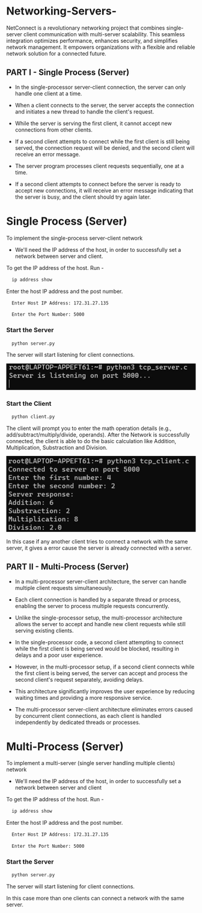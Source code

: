 # Networking-Servers-
NetConnect is a revolutionary networking project that combines single-server client communication with multi-server scalability. This seamless integration optimizes performance, enhances security, and simplifies network management. It empowers organizations with a flexible and reliable network solution for a connected future.

## PART I - Single Process (Server)
- In the single-processor server-client connection, the server can only handle one client at a time.
  
- When a client connects to the server, the server accepts the connection and initiates a new thread to handle the client's request.
  
- While the server is serving the first client, it cannot accept new connections from other clients.
  
- If a second client attempts to connect while the first client is still being served, the connection request will be denied, and the second client will receive an error message.
  
- The server program processes client requests sequentially, one at a time.
  
- If a second client attempts to connect before the server is ready to accept new connections, it will receive an error message indicating that the server is busy, and the client should try again later.

# Single Process (Server)
To implement the single-process server-client network

- We'll need the IP address of the host, in order to successfully set a network between server and client.

To get the IP address of the host. Run -

```bash
  ip address show
```

Enter the host IP address and the post number.
```bash
  Enter Host IP Address: 172.31.27.135 
```
```bash
  Enter the Port Number: 5000
```
### Start the Server

```bash
  python server.py
```
The server will start listening for client connections.

![App Screenshot](Screenshots/Server_Screenshort.jpg)

### Start the Client

```bash
  python client.py
```
The client will prompt you to enter the math operation details (e.g., add/subtract/multiply/divide, operands).
After the Network is successfully connected, the client is able to do the basic calculation like Addition, Multiplication, Substraction and Division.

![App Screenshot](Screenshots/Client_Screenshort.jpg)

In this case if any another client tries to connect a network with the same server, it gives a error cause the server is already connected with a server.

## PART II - Multi-Process (Server)
- In a multi-processor server-client architecture, the server can handle multiple client requests simultaneously.
  
- Each client connection is handled by a separate thread or process, enabling the server to process multiple requests concurrently.
  
- Unlike the single-processor setup, the multi-processor architecture allows the server to accept and handle new client requests while still serving existing clients.
  
- In the single-processor code, a second client attempting to connect while the first client is being served would be blocked, resulting in delays and a poor user experience.
  
- However, in the multi-processor setup, if a second client connects while the first client is being served, the server can accept and process the second client's request separately, avoiding delays.
  
- This architecture significantly improves the user experience by reducing waiting times and providing a more responsive service.
  
- The multi-processor server-client architecture eliminates errors caused by concurrent client connections, as each client is handled independently by dedicated threads or processes.

# Multi-Process (Server)
To implement a multi-server (single server handling multiple clients) network

- We'll need the IP address of the host, in order to successfully set a network between server and client

To get the IP address of the host. Run -

```bash
  ip address show
```

Enter the host IP address and the post number.
```bash
  Enter Host IP Address: 172.31.27.135 
```
```bash
  Enter the Port Number: 5000
```
### Start the Server

```bash
  python server.py
```
The server will start listening for client connections.

In this case more than one clients can connect a network with the same server.
